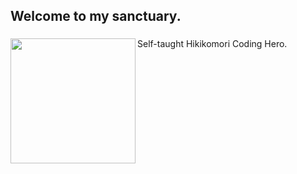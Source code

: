 <h2 align="left">Welcome to my sanctuary.</h2>

###

<img align="left" height="200" src="https://i.imgflip.com/65efzo.gif"  />

###

<p align="left">Self-taught Hikikomori Coding Hero.</p>

###

<!--
**HikiCrash/HikiCrash** is a ✨ _special_ ✨ repository because its `README.md` (this file) appears on your GitHub profile.

Here are some ideas to get you started:

- 🔭 I’m currently working on ...
- 🌱 I’m currently learning ...
- 👯 I’m looking to collaborate on ...
- 🤔 I’m looking for help with ...
- 💬 Ask me about ...
- 📫 How to reach me: ...
- 😄 Pronouns: ...
- ⚡ Fun fact: ...
-->
